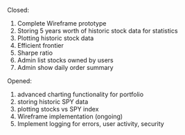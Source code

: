 Closed:

1. Complete Wireframe prototype
2. Storing 5 years worth of historic stock data for statistics
3. Plotting historic stock data
4. Efficient frontier
5. Sharpe ratio
6. Admin list stocks owned by users
7. Admin show daily order summary

Opened:

1. advanced charting functionality for portfolio
2. storing historic SPY data
3. plotting stocks vs SPY index
4. Wireframe implementation (ongoing)
5. Implement logging for errors, user activity, security